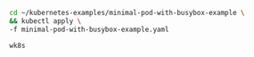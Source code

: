 

```bash
cd ~/kubernetes-examples/minimal-pod-with-busybox-example \
&& kubectl apply \
-f minimal-pod-with-busybox-example.yaml
```

```bash
wk8s
```

